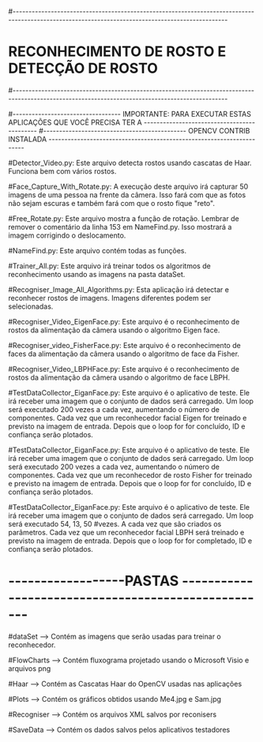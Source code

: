 #-------------------------------------------------------------------------------------------------------------------------------------------------
#											RECONHECIMENTO DE ROSTO E DETECÇÃO DE ROSTO
#-------------------------------------------------------------------------------------------------------------------------------------------------

#---------------------------------- IMPORTANTE: PARA EXECUTAR ESTAS APLICAÇÕES QUE VOCÊ PRECISA TER A --------------------------------------------
#---------------------------------------------	OPENCV CONTRIB INSTALADA 	----------------------------------------------------------------------

#Detector_Video.py: 	      Este arquivo detecta rostos usando cascatas de Haar. Funciona bem com vários rostos.


#Face_Capture_With_Rotate.py: A execução deste arquivo irá capturar 50 imagens de uma pessoa na frente da câmera. Isso fará com que as fotos não sejam escuras e também fará com que o rosto fique "reto".


#Free_Rotate.py:  Este arquivo mostra a função de rotação. Lembrar de remover o comentário da linha 153 em NameFind.py. Isso mostrará a imagem corrigindo o deslocamento.


 
#NameFind.py:     Este arquivo contém todas as funções.


#Trainer_All.py:  Este arquivo irá treinar todos os algoritmos de reconhecimento usando as imagens na pasta dataSet.


#Recogniser_Image_All_Algorithms.py: Esta aplicação irá detectar e reconhecer rostos de imagens. Imagens diferentes podem ser selecionadas.


#Recogniser_Video_EigenFace.py:  Este arquivo é o reconhecimento de rostos da alimentação da câmera usando o algoritmo Eigen face.


#Recogniser_video_FisherFace.py: Este arquivo é o reconhecimento de faces da alimentação da câmera usando o algoritmo de face da Fisher.


#Recogniser_Video_LBPHFace.py:   Este arquivo é o reconhecimento de rostos da alimentação da câmera usando o algoritmo de face LBPH.


#TestDataCollector_EiganFace.py: Este arquivo é o aplicativo de teste. Ele irá receber uma imagem que o conjunto de dados será carregado. Um loop será executado 200 vezes a cada vez, aumentando o número de componentes. Cada vez que um reconhecedor facial Eigen for treinado e previsto na imagem de entrada. Depois que o loop for for concluído, ID e confiança serão plotados.


#TestDataCollector_EiganFace.py: Este arquivo é o aplicativo de teste. Ele irá receber uma imagem que o conjunto de dados será carregado. Um loop será executado 200 vezes a cada vez, aumentando o número de componentes. Cada vez que um reconhecedor de rosto Fisher for treinado e previsto na imagem de entrada. Depois que o loop for for concluído, ID e confiança serão plotados.


#TestDataCollector_EiganFace.py: Este arquivo é o aplicativo de teste. Ele irá receber uma imagem que o conjunto de dados será carregado. Um loop será executado 54, 13, 50 #vezes. A cada vez que são criados os parâmetros. Cada vez que um reconhecedor facial LBPH será treinado e previsto na imagem de entrada. Depois que o loop for for completado, ID e confiança serão plotados.

# ------------------PASTAS ----------------------------------------------------

#dataSet --> Contém as imagens que serão usadas para treinar o reconhecedor.

#FlowCharts --> Contém fluxograma projetado usando o Microsoft Visio e arquivos png

#Haar --> Contém as Cascatas Haar do OpenCV usadas nas aplicações

#Plots --> Contém os gráficos obtidos usando Me4.jpg e Sam.jpg

#Recogniser --> Contém os arquivos XML salvos por reconisers

#SaveData --> Contém os dados salvos pelos aplicativos testadores



